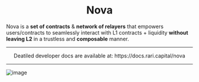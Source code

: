 <h1 align="center"> Nova </h1>

Nova is a **set of contracts** & **network of relayers** that empowers users/contracts to seamlessly interact with L1 contracts + liquidity **without leaving L2** in a trustless and **composable** manner.

---

<p align="center"> Deatiled developer docs are available at: https://docs.rari.capital/nova </h1>

---

![image](https://user-images.githubusercontent.com/26209401/116805216-c5e9ef80-aad9-11eb-81c8-06dcb2468c9c.png)
